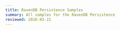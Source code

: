 ```yaml
---
title: RavenDB Persistence Samples
summary: All samples for the RavenDB Persistence
reviewed: 2016-03-21
---
```

